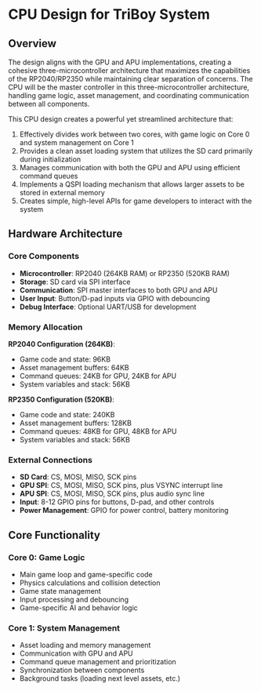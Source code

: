 # CPU Design for TriBoy System

## Overview
The design aligns with the  GPU and APU implementations, creating a cohesive three-microcontroller architecture that maximizes the capabilities of the RP2040/RP2350 while maintaining clear separation of concerns. The CPU will be the master controller in this three-microcontroller architecture, handling game logic, asset management, and coordinating communication between all components.

This CPU design creates a powerful yet streamlined architecture that:
1. Effectively divides work between two cores, with game logic on Core 0 and system management on Core 1
2. Provides a clean asset loading system that utilizes the SD card primarily during initialization
3. Manages communication with both the GPU and APU using efficient command queues
4. Implements a QSPI loading mechanism that allows larger assets to be stored in external memory
5. Creates simple, high-level APIs for game developers to interact with the system


## Hardware Architecture

### Core Components
- **Microcontroller**: RP2040 (264KB RAM) or RP2350 (520KB RAM)
- **Storage**: SD card via SPI interface
- **Communication**: SPI master interfaces to both GPU and APU
- **User Input**: Button/D-pad inputs via GPIO with debouncing
- **Debug Interface**: Optional UART/USB for development

### Memory Allocation

**RP2040 Configuration (264KB)**:
- Game code and state: 96KB
- Asset management buffers: 64KB
- Command queues: 24KB for GPU, 24KB for APU
- System variables and stack: 56KB

**RP2350 Configuration (520KB)**:
- Game code and state: 240KB
- Asset management buffers: 128KB
- Command queues: 48KB for GPU, 48KB for APU
- System variables and stack: 56KB

### External Connections
- **SD Card**: CS, MOSI, MISO, SCK pins
- **GPU SPI**: CS, MOSI, MISO, SCK pins, plus VSYNC interrupt line
- **APU SPI**: CS, MOSI, MISO, SCK pins, plus audio sync line
- **Input**: 8-12 GPIO pins for buttons, D-pad, and other controls
- **Power Management**: GPIO for power control, battery monitoring

## Core Functionality

### Core 0: Game Logic
- Main game loop and game-specific code
- Physics calculations and collision detection
- Game state management
- Input processing and debouncing
- Game-specific AI and behavior logic

### Core 1: System Management
- Asset loading and memory management
- Communication with GPU and APU
- Command queue management and prioritization
- Synchronization between components
- Background tasks (loading next level assets, etc.)
